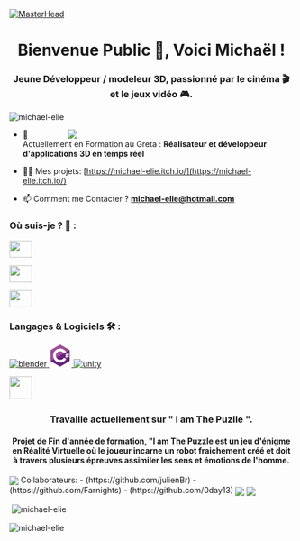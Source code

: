 [![MasterHead](https://www.zupimages.net/up/23/21/rycv.gif)](https://solo.to/michael-elie)
<h1 align="center">Bienvenue Public 👋, Voici Michaël !</h1>
<h3 align="center">Jeune Développeur / modeleur 3D, passionné par le cinéma 🎬 et le jeux vidéo 🎮.</h3>


<p align="left"> <img src="https://komarev.com/ghpvc/?username=michael-elie&label=Profile%20views&color=0e75b6&style=flat" alt="michael-elie" /> </p>


<img align="right"  width="400" src="https://cdn.dribbble.com/users/1162077/screenshots/3848914/programmer.gif" >

- 🌱 Actuellement en Formation au Greta : **Réalisateur et développeur d'applications 3D en temps réel**

- 👨‍💻 Mes projets: [https://michael-elie.itch.io/](https://michael-elie.itch.io/)

- 📫 Comment me Contacter ? **michael-elie@hotmail.com**

<h3 align="left">Où suis-je ? 🔎 :</h3>
<p align="left">
<a href="https://michael-elie.itch.io/" target="blank"><img align="center" src="https://cdn.solo.to/images/link/itch.io.svg" height="30" width="40" /></a> </p>
<a href="https://michael-elie.artstation.com/" target="blank"><img align="center" src="https://cdn.solo.to/images/link/artstation.svg"  height="30" width="40" /></a> </p>
<a href="https://www.linkedin.com/in/michael-elie-334177271/" target="blank"><img align="center" src="https://raw.githubusercontent.com/rahuldkjain/github-profile-readme-generator/master/src/images/icons/Social/linked-in-alt.svg" height="30" width="40" /></a> </p>


<h3 align="left">Langages & Logiciels 🛠️ :</h3>
<p align="left"> <a href="https://www.blender.org/" target="_blank" rel="noreferrer"> <img src="https://download.blender.org/branding/community/blender_community_badge_white.svg" alt="blender" width="40" height="40"/> </a> <a
href="https://www.w3schools.com/cs/" target="_blank" rel="noreferrer"> <img src="https://raw.githubusercontent.com/devicons/devicon/master/icons/csharp/csharp-original.svg" alt="csharp" width="40" height="40"/> </a> <a
href="https://unity.com/" target="_blank" rel="noreferrer"> <img src="https://www.vectorlogo.zone/logos/unity3d/unity3d-icon.svg" alt="unity" width="40" height="40"/> </a> </p>
<p align="left"> <img src="https://images.fmctraining.com/images/davinci-logo.png"  width="40" height="40"/> </a> </p>


<h3 align="center"> Travaille actuellement sur " I am The Puzlle ". </h3>
<h4 align="center"> Projet de Fin d'année de formation, "I am The Puzzle est un jeu d'énigme en Réalité Virtuelle où le joueur incarne un robot fraichement créé et doit à travers plusieurs épreuves assimiler les sens et émotions de l'homme.</h3>



<img  align="center" width="400"  src="https://www.zupimages.net/up/23/21/ea6l.gif" >
<h10 align="right"> Collaborateurs: 
- (https://github.com/julienBr)
- (https://github.com/Farnights)
- (https://github.com/0day13) </h10>


<img  align="center" width="400"  src="https://www.zupimages.net/up/23/21/oitk.jpg" >

<img  align="center" width="400" src="https://www.zupimages.net/up/23/21/mwfo.jpg" >





<p>&nbsp;<img align="center" src="https://github-readme-stats.vercel.app/api?username=michael-elie&show_icons=true&locale=en" alt="michael-elie" /></p>


<p><img align="center" src="https://github-readme-streak-stats.herokuapp.com/?user=michael-elie&" alt="michael-elie" /></p>

